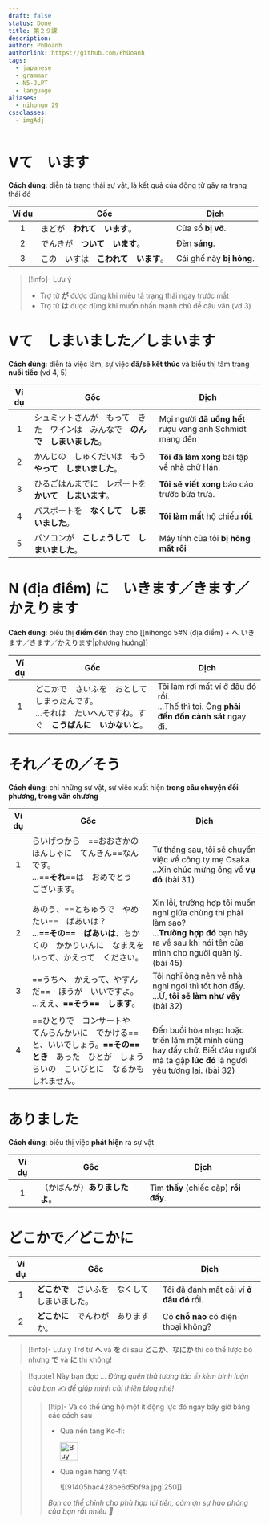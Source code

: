 ```yaml
---
draft: false
status: Done
title: 第２９課
description:
author: PhDoanh
authorlink: https://github.com/PhDoanh
tags:
  - japanese
  - grammar
  - N5-JLPT
  - language
aliases:
  - nihongo 29
cssclasses:
  - imgAdj
---
```

# Vて　います
**Cách dùng**: diễn tả trạng thái sự vật, là kết quả của động từ gây ra trạng thái đó

| Ví dụ | Gốc                  | Dịch                     |
| :---: | -------------------- | ------------------------ |
|   1   | まどが　**われて　います**。     | Cửa sổ **bị vỡ**.        |
|   2   | でんきが　**ついて　います**。    | Đèn **sáng**.            |
|   3   | この　いすは　**こわれて　います**。 | Cái ghế này **bị hỏng**. |

> [!info]- Lưu ý
> - Trợ từ **が** được dùng khi miêu tả trạng thái ngay trước mắt
> - Trợ từ **は** được dùng khi muốn nhấn mạnh chủ đề câu văn (vd 3)

# Vて　しまいました／しまいます
**Cách dùng**:  diễn tả việc làm, sự việc **đã/sẽ kết thúc** và biểu thị tâm trạng **nuối tiếc** (vd 4, 5) 

| Ví dụ | Gốc                                       | Dịch                                                     |
| :---: | ----------------------------------------- | -------------------------------------------------------- |
|   1   | シュミットさんが　もって　きた　ワインは　みんなで　**のんで　しまいました**。 | Mọi người **đã uống hết** rượu vang anh Schmidt mang đến |
|   2   | かんじの　しゅくだいは　もう　**やって　しまいました**。            | **Tôi đã làm xong** bài tập về nhà chữ Hán.              |
|   3   | ひるごはんまでに　レポートを　**かいて　しまいます**。             | **Tôi sẽ viết xong** báo cáo trước bữa trưa.             |
|   4   | パスポートを　**なくして　しまいました**。                   | **Tôi làm mất** hộ chiếu **rồi**.                        |
|   5   | パソコンが　**こしょうして　しまいました**。                  | Máy tính của tôi **bị hỏng mất rồi**                     |

# N (địa điểm) に　いきます／きます／かえります
**Cách dùng**: biểu thị **điểm đến** thay cho [[nihongo 5#N (địa điểm) + へ いきます／きます／かえります|phương hướng]]

| Ví dụ | Gốc                                                         | Dịch                                                                                       |
| :---: | ----------------------------------------------------------- | ------------------------------------------------------------------------------------------ |
|   1   | どこかで　さいふを　おとして　しまったんです。<br>…それは　たいへんですね。すぐ　**こうばんに　いかないと**。 | Tôi làm rơi mất ví ở đâu đó rồi.<br>...Thế thì toi. Ông **phải đến đồn cảnh sát** ngay đi. |

# それ／その／そう
**Cách dùng**: chỉ những sự vật, sự việc xuất hiện **trong câu chuyện đối phương, trong văn chương**

| Ví dụ | Gốc                                                                                                                                                        | Dịch                                                                                                                                                      |
|:-----:| ---------------------------------------------------------------------------------------------------------------------------------------------------------- | --------------------------------------------------------------------------------------------------------------------------------------------------------- |
|   1   | らいげつから　==おおさかの　ほんしゃに　てんきん==なんです。<br>…==**それ**==は　おめでとう　ございます。                                                  | Từ tháng sau, tôi sẽ chuyển việc về công ty mẹ Osaka.<br>...Xin chúc mừng ông về **vụ đó** (bài 31)                                                       |
|   2   | あのう、==とちゅうで　やめたい==　ばあいは？<br>…**==その==　ばあいは**、ちかくの　かかりいんに　なまえを　いって、かえって　ください。                    | Xin lỗi, trường hợp tôi muốn nghỉ giữa chừng thì phải làm sao?<br>...**Trường hợp đó** bạn hãy ra về sau khi nói tên của mình cho người quản lý. (bài 45) |
|   3   | ==うちへ　かえって、やすんだ==　ほうが　いいですよ。<br>…ええ、**==そう==　します**。                                                                      | Tôi nghĩ ông nên về nhà nghỉ ngơi thì tốt hơn đấy.<br>...Ừ, **tôi sẽ làm như vậy** (bài 32)                                                               |
|   4   | ==ひとりで　コンサートや　てんらんかいに　でかける==と、いいでしょう。**==その==　とき**　あった　ひとが　しょうらいの　こいびとに　なるかも　しれません。 | Đến buổi hòa nhạc hoặc triển lãm một mình cũng hay đấy chứ. Biết đâu người mà ta gặp **lúc đó** là người yêu tương lai. (bài 32)                          |

# ありました
**Cách dùng**: biểu thị việc **phát hiện** ra sự vật

| Ví dụ | Gốc               | Dịch                                  |
| :---: | ----------------- | ------------------------------------- |
|   1   | （かばんが）**ありましたよ**。 | Tìm **thấy** (chiếc cặp) **rồi đấy**. |

# どこかで／どこかに

| Ví dụ | Gốc                        | Dịch                                     |
| :---: | -------------------------- | ---------------------------------------- |
|   1   | **どこかで**　さいふを　なくして　しまいました。 | Tôi đã đánh mất cái ví **ở đâu đó** rồi. |
|   2   | **どこかに**　でんわが　ありますか。       | Có **chỗ nào** có điện thoại không?      |

> [!info]- Lưu ý
> Trợ từ **へ** và **を** đi sau **どこか、なにか** thì có thể lược bỏ nhưng **で** và **に** thì không!

> [!quote] Này bạn đọc ...
> *Đừng quên thả tương tác 👍 kèm bình luận của bạn ✍️ để giúp mình cải thiện blog nhé!* 
> > [!tip]- Và có thể ủng hộ một ít động lực đó ngay bây giờ bằng các cách sau
> > - Qua nền tảng Ko-fi:
> > 
> >   <a href='https://ko-fi.com/M4M111S8CI' target='_blank'><img height='36' style='border:0px;height:36px;' src='https://storage.ko-fi.com/cdn/kofi3.png?v=3' border='0' alt='Buy Me a Coffee at ko-fi.com' /></a>
> > - Qua ngân hàng Việt:
> >   
> >   ![[91405bac428be6d5bf9a.jpg|250]]
> > 
> > *Bạn có thể chỉnh cho phù hợp túi tiền, cảm ơn sự hào phóng của bạn rất nhiều 🥰*




